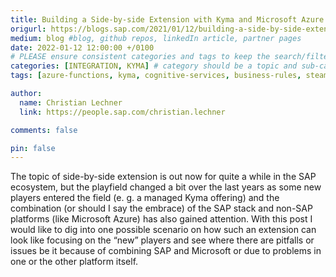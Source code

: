 ```yaml
---
title: Building a Side-by-side Extension with Kyma and Microsoft Azure
origurl: https://blogs.sap.com/2021/01/12/building-a-side-by-side-extension-with-kyma-and-microsoft-azure/
medium: blog #blog, github repos, linkedIn article, partner pages
date: 2022-01-12 12:00:00 +/0100
# PLEASE ensure consistent categories and tags to keep the search/filtering meaningful!
categories: [INTEGRATION, KYMA] # category should be a topic and sub-category primary product
tags: [azure-functions, kyma, cognitive-services, business-rules, steampunk, microsoft-graph, sap-btp, commerce-cloud]     # TAG names should always be lowercase

author:
  name: Christian Lechner
  link: https://people.sap.com/christian.lechner

comments: false

pin: false
---
```


The topic of side-by-side extension is out now for quite a while in the SAP ecosystem, but the playfield changed a bit over the last years as some new players entered the field (e. g. a managed Kyma offering) and the combination (or should I say the embrace) of the SAP stack and non-SAP platforms (like Microsoft Azure) has also gained attention. With this post I would like to dig into one possible scenario on how such an extension can look like focusing on the “new” players and see where there are pitfalls or issues be it because of combining SAP and Microsoft or due to problems in one or the other platform itself.

